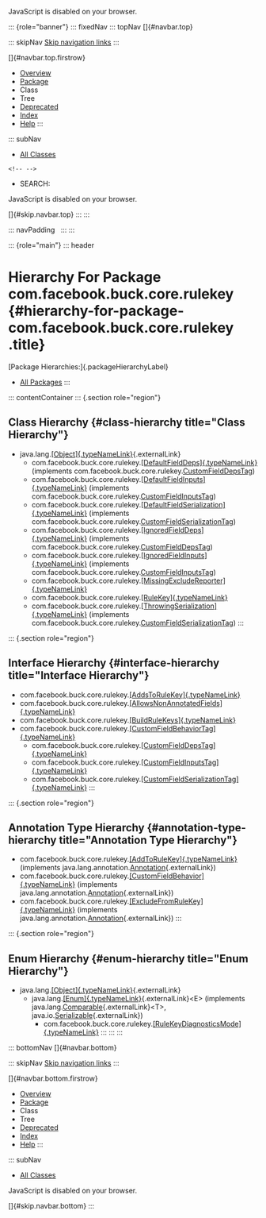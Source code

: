 <div>

JavaScript is disabled on your browser.

</div>

::: {role="banner"}
::: fixedNav
::: topNav
[]{#navbar.top}

::: skipNav
[Skip navigation links](#skip.navbar.top "Skip navigation links")
:::

[]{#navbar.top.firstrow}

-   [Overview](../../../../../index.html)
-   [Package](package-summary.html)
-   Class
-   Tree
-   [Deprecated](../../../../../deprecated-list.html)
-   [Index](../../../../../index-all.html)
-   [Help](../../../../../help-doc.html)
:::

::: subNav
-   [All Classes](../../../../../allclasses.html)

```{=html}
<!-- -->
```
-   SEARCH:

<div>

<div>

JavaScript is disabled on your browser.

</div>

</div>

[]{#skip.navbar.top}
:::
:::

::: navPadding
 
:::
:::

::: {role="main"}
::: header
# Hierarchy For Package com.facebook.buck.core.rulekey {#hierarchy-for-package-com.facebook.buck.core.rulekey .title}

[Package Hierarchies:]{.packageHierarchyLabel}

-   [All Packages](../../../../../overview-tree.html)
:::

::: contentContainer
::: {.section role="region"}
## Class Hierarchy {#class-hierarchy title="Class Hierarchy"}

-   java.lang.[[Object]{.typeNameLink}](http://docs.oracle.com/javase/7/docs/api/java/lang/Object.html?is-external=true "class or interface in java.lang"){.externalLink}
    -   com.facebook.buck.core.rulekey.[[DefaultFieldDeps]{.typeNameLink}](DefaultFieldDeps.html "class in com.facebook.buck.core.rulekey")
        (implements
        com.facebook.buck.core.rulekey.[CustomFieldDepsTag](CustomFieldDepsTag.html "interface in com.facebook.buck.core.rulekey"))
    -   com.facebook.buck.core.rulekey.[[DefaultFieldInputs]{.typeNameLink}](DefaultFieldInputs.html "class in com.facebook.buck.core.rulekey")
        (implements
        com.facebook.buck.core.rulekey.[CustomFieldInputsTag](CustomFieldInputsTag.html "interface in com.facebook.buck.core.rulekey"))
    -   com.facebook.buck.core.rulekey.[[DefaultFieldSerialization]{.typeNameLink}](DefaultFieldSerialization.html "class in com.facebook.buck.core.rulekey")
        (implements
        com.facebook.buck.core.rulekey.[CustomFieldSerializationTag](CustomFieldSerializationTag.html "interface in com.facebook.buck.core.rulekey"))
    -   com.facebook.buck.core.rulekey.[[IgnoredFieldDeps]{.typeNameLink}](IgnoredFieldDeps.html "class in com.facebook.buck.core.rulekey")
        (implements
        com.facebook.buck.core.rulekey.[CustomFieldDepsTag](CustomFieldDepsTag.html "interface in com.facebook.buck.core.rulekey"))
    -   com.facebook.buck.core.rulekey.[[IgnoredFieldInputs]{.typeNameLink}](IgnoredFieldInputs.html "class in com.facebook.buck.core.rulekey")
        (implements
        com.facebook.buck.core.rulekey.[CustomFieldInputsTag](CustomFieldInputsTag.html "interface in com.facebook.buck.core.rulekey"))
    -   com.facebook.buck.core.rulekey.[[MissingExcludeReporter]{.typeNameLink}](MissingExcludeReporter.html "class in com.facebook.buck.core.rulekey")
    -   com.facebook.buck.core.rulekey.[[RuleKey]{.typeNameLink}](RuleKey.html "class in com.facebook.buck.core.rulekey")
    -   com.facebook.buck.core.rulekey.[[ThrowingSerialization]{.typeNameLink}](ThrowingSerialization.html "class in com.facebook.buck.core.rulekey")
        (implements
        com.facebook.buck.core.rulekey.[CustomFieldSerializationTag](CustomFieldSerializationTag.html "interface in com.facebook.buck.core.rulekey"))
:::

::: {.section role="region"}
## Interface Hierarchy {#interface-hierarchy title="Interface Hierarchy"}

-   com.facebook.buck.core.rulekey.[[AddsToRuleKey]{.typeNameLink}](AddsToRuleKey.html "interface in com.facebook.buck.core.rulekey")
-   com.facebook.buck.core.rulekey.[[AllowsNonAnnotatedFields]{.typeNameLink}](AllowsNonAnnotatedFields.html "interface in com.facebook.buck.core.rulekey")
-   com.facebook.buck.core.rulekey.[[BuildRuleKeys]{.typeNameLink}](BuildRuleKeys.html "interface in com.facebook.buck.core.rulekey")
-   com.facebook.buck.core.rulekey.[[CustomFieldBehaviorTag]{.typeNameLink}](CustomFieldBehaviorTag.html "interface in com.facebook.buck.core.rulekey")
    -   com.facebook.buck.core.rulekey.[[CustomFieldDepsTag]{.typeNameLink}](CustomFieldDepsTag.html "interface in com.facebook.buck.core.rulekey")
    -   com.facebook.buck.core.rulekey.[[CustomFieldInputsTag]{.typeNameLink}](CustomFieldInputsTag.html "interface in com.facebook.buck.core.rulekey")
    -   com.facebook.buck.core.rulekey.[[CustomFieldSerializationTag]{.typeNameLink}](CustomFieldSerializationTag.html "interface in com.facebook.buck.core.rulekey")
:::

::: {.section role="region"}
## Annotation Type Hierarchy {#annotation-type-hierarchy title="Annotation Type Hierarchy"}

-   com.facebook.buck.core.rulekey.[[AddToRuleKey]{.typeNameLink}](AddToRuleKey.html "annotation in com.facebook.buck.core.rulekey")
    (implements
    java.lang.annotation.[Annotation](http://docs.oracle.com/javase/7/docs/api/java/lang/annotation/Annotation.html?is-external=true "class or interface in java.lang.annotation"){.externalLink})
-   com.facebook.buck.core.rulekey.[[CustomFieldBehavior]{.typeNameLink}](CustomFieldBehavior.html "annotation in com.facebook.buck.core.rulekey")
    (implements
    java.lang.annotation.[Annotation](http://docs.oracle.com/javase/7/docs/api/java/lang/annotation/Annotation.html?is-external=true "class or interface in java.lang.annotation"){.externalLink})
-   com.facebook.buck.core.rulekey.[[ExcludeFromRuleKey]{.typeNameLink}](ExcludeFromRuleKey.html "annotation in com.facebook.buck.core.rulekey")
    (implements
    java.lang.annotation.[Annotation](http://docs.oracle.com/javase/7/docs/api/java/lang/annotation/Annotation.html?is-external=true "class or interface in java.lang.annotation"){.externalLink})
:::

::: {.section role="region"}
## Enum Hierarchy {#enum-hierarchy title="Enum Hierarchy"}

-   java.lang.[[Object]{.typeNameLink}](http://docs.oracle.com/javase/7/docs/api/java/lang/Object.html?is-external=true "class or interface in java.lang"){.externalLink}
    -   java.lang.[[Enum]{.typeNameLink}](http://docs.oracle.com/javase/7/docs/api/java/lang/Enum.html?is-external=true "class or interface in java.lang"){.externalLink}\<E\>
        (implements
        java.lang.[Comparable](http://docs.oracle.com/javase/7/docs/api/java/lang/Comparable.html?is-external=true "class or interface in java.lang"){.externalLink}\<T\>,
        java.io.[Serializable](http://docs.oracle.com/javase/7/docs/api/java/io/Serializable.html?is-external=true "class or interface in java.io"){.externalLink})
        -   com.facebook.buck.core.rulekey.[[RuleKeyDiagnosticsMode]{.typeNameLink}](RuleKeyDiagnosticsMode.html "enum in com.facebook.buck.core.rulekey")
:::
:::
:::

::: bottomNav
[]{#navbar.bottom}

::: skipNav
[Skip navigation links](#skip.navbar.bottom "Skip navigation links")
:::

[]{#navbar.bottom.firstrow}

-   [Overview](../../../../../index.html)
-   [Package](package-summary.html)
-   Class
-   Tree
-   [Deprecated](../../../../../deprecated-list.html)
-   [Index](../../../../../index-all.html)
-   [Help](../../../../../help-doc.html)
:::

::: subNav
-   [All Classes](../../../../../allclasses.html)

<div>

<div>

JavaScript is disabled on your browser.

</div>

</div>

[]{#skip.navbar.bottom}
:::
